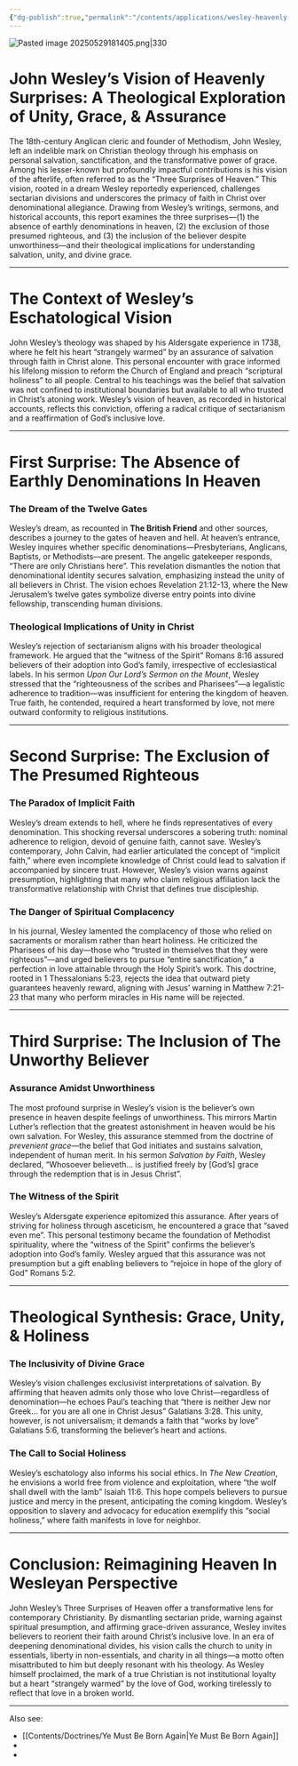 ```yaml
---
{"dg-publish":true,"permalink":"/contents/applications/wesley-heavenly-surprise/","noteIcon":"","created":"2025-05-29T18:23:17.760+08:00"}
---
```


![Pasted image 20250529181405.png|330](/img/user/Attachments/Pasted%20image%2020250529181405.png)

# John Wesley’s Vision of Heavenly Surprises: A Theological Exploration of Unity, Grace, & Assurance  

The 18th-century Anglican cleric and founder of Methodism, John Wesley, left an indelible mark on Christian theology through his emphasis on personal salvation, sanctification, and the transformative power of grace. Among his lesser-known but profoundly impactful contributions is his vision of the afterlife, often referred to as the “Three Surprises of Heaven.” This vision, rooted in a dream Wesley reportedly experienced, challenges sectarian divisions and underscores the primacy of faith in Christ over denominational allegiance. Drawing from Wesley’s writings, sermons, and historical accounts, this report examines the three surprises—(1) the absence of earthly denominations in heaven, (2) the exclusion of those presumed righteous, and (3) the inclusion of the believer despite unworthiness—and their theological implications for understanding salvation, unity, and divine grace.  

---
# The Context of Wesley’s Eschatological Vision  

John Wesley’s theology was shaped by his Aldersgate experience in 1738, where he felt his heart “strangely warmed” by an assurance of salvation through faith in Christ alone. This personal encounter with grace informed his lifelong mission to reform the Church of England and preach “scriptural holiness” to all people. Central to his teachings was the belief that salvation was not confined to institutional boundaries but available to all who trusted in Christ’s atoning work. Wesley’s vision of heaven, as recorded in historical accounts, reflects this conviction, offering a radical critique of sectarianism and a reaffirmation of God’s inclusive love.  

---
# First Surprise: The Absence of Earthly Denominations In Heaven  

### The Dream of the Twelve Gates  
Wesley’s dream, as recounted in **The British Friend** and other sources, describes a journey to the gates of heaven and hell. At heaven’s entrance, Wesley inquires whether specific denominations—Presbyterians, Anglicans, Baptists, or Methodists—are present. The angelic gatekeeper responds, “There are only Christians here”. This revelation dismantles the notion that denominational identity secures salvation, emphasizing instead the unity of all believers in Christ. The vision echoes Revelation 21:12-13, where the New Jerusalem’s twelve gates symbolize diverse entry points into divine fellowship, transcending human divisions.  

### Theological Implications of Unity in Christ  
Wesley’s rejection of sectarianism aligns with his broader theological framework. He argued that the “witness of the Spirit” Romans 8:16 assured believers of their adoption into God’s family, irrespective of ecclesiastical labels. In his sermon *Upon Our Lord’s Sermon on the Mount*, Wesley stressed that the “righteousness of the scribes and Pharisees”—a legalistic adherence to tradition—was insufficient for entering the kingdom of heaven. True faith, he contended, required a heart transformed by love, not mere outward conformity to religious institutions.  

---
# Second Surprise: The Exclusion of The Presumed Righteous  

### The Paradox of Implicit Faith  
Wesley’s dream extends to hell, where he finds representatives of every denomination. This shocking reversal underscores a sobering truth: nominal adherence to religion, devoid of genuine faith, cannot save. Wesley’s contemporary, John Calvin, had earlier articulated the concept of “implicit faith,” where even incomplete knowledge of Christ could lead to salvation if accompanied by sincere trust. However, Wesley’s vision warns against presumption, highlighting that many who claim religious affiliation lack the transformative relationship with Christ that defines true discipleship.  

### The Danger of Spiritual Complacency  
In his journal, Wesley lamented the complacency of those who relied on sacraments or moralism rather than heart holiness. He criticized the Pharisees of his day—those who “trusted in themselves that they were righteous”—and urged believers to pursue “entire sanctification,” a perfection in love attainable through the Holy Spirit’s work. This doctrine, rooted in 1 Thessalonians 5:23, rejects the idea that outward piety guarantees heavenly reward, aligning with Jesus’ warning in Matthew 7:21-23 that many who perform miracles in His name will be rejected.  

---
# Third Surprise: The Inclusion of The Unworthy Believer  

### Assurance Amidst Unworthiness  
The most profound surprise in Wesley’s vision is the believer’s own presence in heaven despite feelings of unworthiness. This mirrors Martin Luther’s reflection that the greatest astonishment in heaven would be his own salvation. For Wesley, this assurance stemmed from the doctrine of *prevenient grace*—the belief that God initiates and sustains salvation, independent of human merit. In his sermon *Salvation by Faith*, Wesley declared, “Whosoever believeth... is justified freely by [God’s] grace through the redemption that is in Jesus Christ”.  

### The Witness of the Spirit  
Wesley’s Aldersgate experience epitomized this assurance. After years of striving for holiness through asceticism, he encountered a grace that “saved even me”. This personal testimony became the foundation of Methodist spirituality, where the “witness of the Spirit” confirms the believer’s adoption into God’s family. Wesley argued that this assurance was not presumption but a gift enabling believers to “rejoice in hope of the glory of God” Romans 5:2.  

---
# Theological Synthesis: Grace, Unity, & Holiness  

### The Inclusivity of Divine Grace  
Wesley’s vision challenges exclusivist interpretations of salvation. By affirming that heaven admits only those who love Christ—regardless of denomination—he echoes Paul’s teaching that “there is neither Jew nor Greek... for you are all one in Christ Jesus” Galatians 3:28. This unity, however, is not universalism; it demands a faith that “works by love” Galatians 5:6, transforming the believer’s heart and actions.  

### The Call to Social Holiness  
Wesley’s eschatology also informs his social ethics. In *The New Creation*, he envisions a world free from violence and exploitation, where “the wolf shall dwell with the lamb” Isaiah 11:6. This hope compels believers to pursue justice and mercy in the present, anticipating the coming kingdom. Wesley’s opposition to slavery and advocacy for education exemplify this “social holiness,” where faith manifests in love for neighbor.  

---
# Conclusion: Reimagining Heaven In Wesleyan Perspective  

John Wesley’s Three Surprises of Heaven offer a transformative lens for contemporary Christianity. By dismantling sectarian pride, warning against spiritual presumption, and affirming grace-driven assurance, Wesley invites believers to reorient their faith around Christ’s inclusive love. In an era of deepening denominational divides, his vision calls the church to unity in essentials, liberty in non-essentials, and charity in all things—a motto often misattributed to him but deeply resonant with his theology. As Wesley himself proclaimed, the mark of a true Christian is not institutional loyalty but a heart “strangely warmed” by the love of God, working tirelessly to reflect that love in a broken world.

<script> var refTagger = { settings: { bibleVersion: 'KJV', tooltipStyle: 'dark' } }; (function(d, t) { var n=d.querySelector('[nonce]'); refTagger.settings.nonce = n && (n.nonce||n.getAttribute('nonce')); var g = d.createElement(t), s = d.getElementsByTagName(t)[0]; g.src = 'https://api.reftagger.com/v2/RefTagger.js'; g.nonce = refTagger.settings.nonce; s.parentNode.insertBefore(g, s); }(document, 'script')); </script>

---
Also see:
- [[Contents/Doctrines/Ye Must Be Born Again\|Ye Must Be Born Again]]
- 
- 